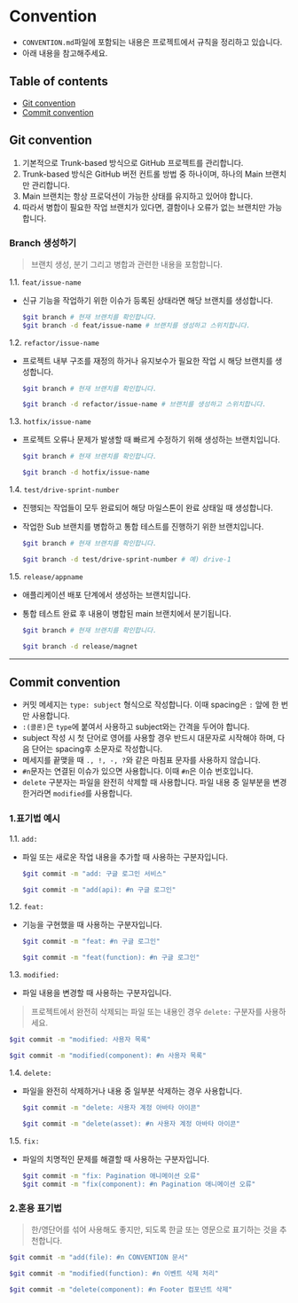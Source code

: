 # Convention

- `CONVENTION.md`파일에 포함되는 내용은 프로젝트에서 규칙을 정리하고 있습니다.
- 아래 내용을 참고해주세요.

## Table of contents

- [Git convention](#git-convention)
- [Commit convention](#commit-convention)

## Git convention

1. 기본적으로 Trunk-based 방식으로 GitHub 프로젝트를 관리합니다.
2. Trunk-based 방식은 GitHub 버전 컨트롤 방법 중 하나이며, 하나의 Main 브랜치만 관리합니다.
3. Main 브랜치는 항상 프로덕션이 가능한 상태를 유지하고 있어야 합니다.
4. 따라서 병합이 필요한 작업 브랜치가 있다면, 결함이나 오류가 없는 브랜치만 가능합니다.

### Branch 생성하기

> 브랜치 생성, 분기 그리고 병합과 관련한 내용을 포함합니다.

1.1. `feat/issue-name`

- 신규 기능을 작업하기 위한 이슈가 등록된 상태라면 해당 브랜치를 생성합니다.

  ```bash
  $git branch # 현재 브랜치를 확인합니다.
  $git branch -d feat/issue-name # 브랜치를 생성하고 스위치합니다.
  ```

1.2. `refactor/issue-name`

- 프로젝트 내부 구조를 재정의 하거나 유지보수가 필요한 작업 시 해당 브랜치를 생성합니다.

  ```bash
  $git branch # 현재 브랜치를 확인합니다.

  $git branch -d refactor/issue-name # 브랜치를 생성하고 스위치합니다.
  ```

1.3.  `hotfix/issue-name`

- 프로젝트 오류나 문제가 발생할 때 빠르게 수정하기 위해 생성하는 브랜치입니다.

  ```bash
  $git branch # 현재 브랜치를 확인합니다.
  
  $git branch -d hotfix/issue-name
  ```

1.4.  `test/drive-sprint-number`

- 진행되는 작업들이 모두 완료되어 해당 마일스톤이 완료 상태일 때 생성합니다.

- 작업한 Sub 브랜치를 병합하고 통합 테스트를 진행하기 위한 브랜치입니다.

  ```bash
  $git branch # 현재 브랜치를 확인합니다.
  
  $git branch -d test/drive-sprint-number # 예) drive-1
  ```

1.5.  `release/appname`

- 애플리케이션 배포 단계에서 생성하는 브랜치입니다.

- 통합 테스트 완료 후 내용이 병합된 main 브랜치에서 분기됩니다.

  ```bash
  $git branch # 현재 브랜치를 확인합니다.
  
  $git branch -d release/magnet
  ```

---

## Commit convention

- 커밋 메세지는 `type: subject` 형식으로 작성합니다. 이때 spacing은 `:` 앞에 한 번만 사용합니다.
- `:(콜론)`은 `type`에 붙여서 사용하고 subject와는 간격을 두어야 합니다.
- subject 작성 시 첫 단어로 영어를 사용할 경우 반드시 대문자로 시작해야 하며, 다음 단어는 spacing후 소문자로 작성합니다.
- 메세지를 끝맺을 때 `., !, -, ?`와 같은 마침표 문자를 사용하지 않습니다.
- `#n`문자는 연결된 이슈가 있으면 사용합니다. 이때 `#n`은 이슈 번호입니다.
- `delete` 구분자는 파일을 완전히 삭제할 때 사용합니다. 파일 내용 중 일부분을 변경한거라면 `modified`를 사용합니다.

### 1.표기법 예시

1.1. `add:`

- 파일 또는 새로운 작업 내용을 추가할 때 사용하는 구분자입니다.

  ```bash
  $git commit -m "add: 구글 로그인 서비스"

  $git commit -m "add(api): #n 구글 로그인"
  ```

1.2. `feat:`

- 기능을 구현했을 때 사용하는 구분자입니다.

  ```bash
  $git commit -m "feat: #n 구글 로그인"

  $git commit -m "feat(function): #n 구글 로그인"
  ```

1.3. `modified:`

- 파일 내용을 변경할 때 사용하는 구분자입니다.

> 프로젝트에서 완전히 삭제되는 파일 또는 내용인 경우 `delete:` 구분자를 사용하세요.

  ```bash
  $git commit -m "modified: 사용자 목록"

  $git commit -m "modified(component): #n 사용자 목록"
  ```

1.4. `delete:`

- 파일을 완전히 삭제하거나 내용 중 일부분 삭제하는 경우 사용합니다.

  ```bash
  $git commit -m "delete: 사용자 계정 아바타 아이콘"

  $git commit -m "delete(asset): #n 사용자 계정 아바타 아이콘"
  ```

1.5. `fix:`

- 파일의 치명적인 문제를 해결할 때 사용하는 구분자입니다.

  ```bash
  $git commit -m "fix: Pagination 애니메이션 오류"
  $git commit -m "fix(component): #n Pagination 애니메이션 오류"
  ```

### 2.혼용 표기법

> 한/영단어를 섞어 사용해도 좋지만, 되도록 한글 또는 영문으로 표기하는 것을 추천합니다.

```bash
$git commit -m "add(file): #n CONVENTION 문서"

$git commit -m "modified(function): #n 이벤트 삭제 처리"

$git commit -m "delete(component): #n Footer 컴포넌트 삭제"
```
